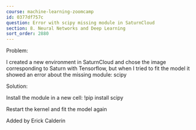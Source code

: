 ```yaml
---
course: machine-learning-zoomcamp
id: 0377df757c
question: Error with scipy missing module in SaturnCloud
section: 8. Neural Networks and Deep Learning
sort_order: 2880
---
```


Problem:

I created a new environment in SaturnCloud and chose the image corresponding to Saturn with Tensorflow, but when I tried to fit the model it showed an error about the missing module: scipy

Solution:

Install the module in a new cell: !pip install scipy

Restart the kernel and fit the model again

Added by Erick Calderin

